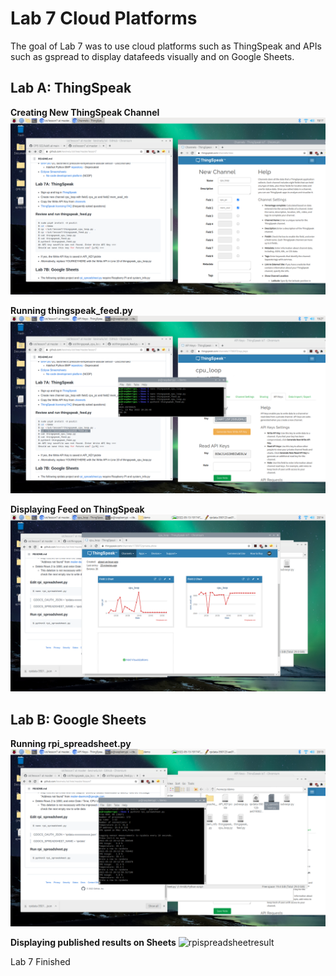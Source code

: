 # Lab 7 Cloud Platforms

The goal of Lab 7 was to use cloud platforms such as ThingSpeak and APIs such as gspread to display datafeeds visually and on Google Sheets.

## Lab A: ThingSpeak
**Creating New ThingSpeak Channel**
![newchannel](screenshots/lab7_A1_newchannel.png) 

**Running thingspeak_feed.py**
![thingspeakfeed](screenshots/lab7_A2_thingspeakfeed.png)

**Displaying Feed on ThingSpeak**
![thingspeakfeedwebsite](screenshots/lab7_A3_thingspeakfeedwebsite.png)

## Lab B: Google Sheets
**Running rpi_spreadsheet.py**
![rpi_spreadsheet.py](screenshots/lab7_B1_rpispreadsheet.png)

**Displaying published results on Sheets**
![rpispreadsheetresult](screenshots/lab7_B2_rpispreadsheet.png)

Lab 7 Finished
